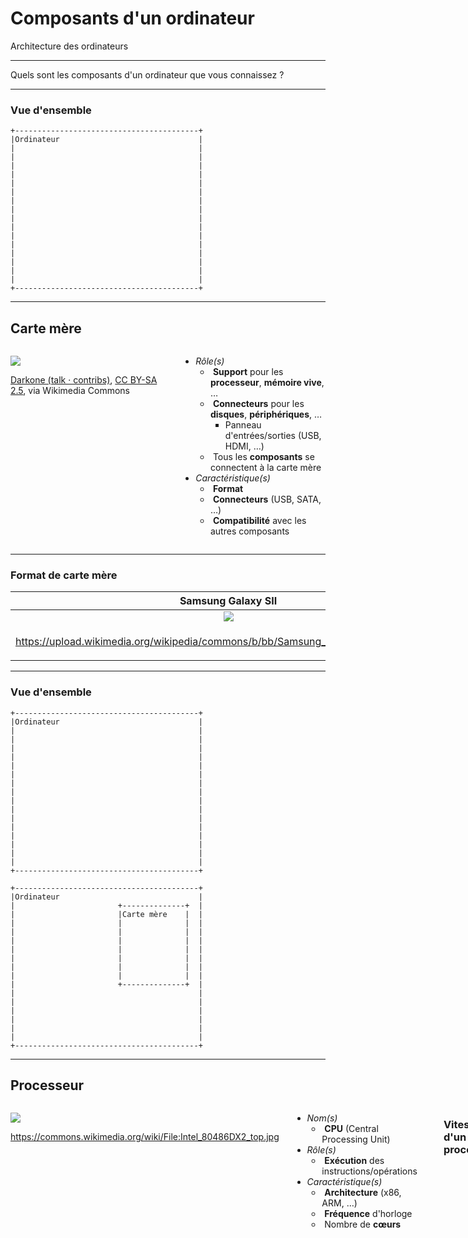 # Composants d'un ordinateur

Architecture des ordinateurs

---

Quels sont les composants d'un ordinateur que vous connaissez ?

---

### Vue d'ensemble

```kroki svgbob full
+-----------------------------------------+
|Ordinateur                               |
|                                         |
|                                         |
|                                         |
|                                         |
|                                         |
|                                         |
|                                         |
|                                         |
|                                         |
|                                         |
|                                         |
|                                         |
|                                         |
|                                         |
|                                         |
|                                         |
+-----------------------------------------+
```

---

## Carte mère <!-- .element: class="fragment" -->

<div class="columns">
<div>

![](https://upload.wikimedia.org/wikipedia/commons/4/40/ASRock_K7VT4A_Pro_Mainboard.jpg)

<p class="reference">
  <a href="https://commons.wikimedia.org/wiki/File:ASRock_K7VT4A_Pro_Mainboard.jpg">Darkone (talk · contribs)</a>, <a href="https://creativecommons.org/licenses/by-sa/2.5">CC BY-SA 2.5</a>, via Wikimedia Commons
</p>

</div>
<div>

- _Rôle(s)_
  - &shy;<!-- .element: class="fragment" --> **Support** pour les **processeur**, **mémoire vive**, &hellip;
  - &shy;<!-- .element: class="fragment" --> **Connecteurs** pour les **disques**, **périphériques**, &hellip;
    - Panneau d'entrées/sorties (USB, HDMI, &hellip;)
  - &shy;<!-- .element: class="fragment" --> Tous les **composants** se connectent à la carte mère
- _Caractéristique(s)_
  - &shy;<!-- .element: class="fragment" --> **Format**
  - &shy;<!-- .element: class="fragment" --> **Connecteurs** (USB, SATA, &hellip;)
  - &shy;<!-- .element: class="fragment" --> **Compatibilité** avec les autres composants

</div>
</div>

---

### Format de carte mère

|                                              Samsung Galaxy SII                                              |                                         Vaio E series                                          |
| :----------------------------------------------------------------------------------------------------------: | :--------------------------------------------------------------------------------------------: |
|           ![](https://upload.wikimedia.org/wikipedia/commons/b/bb/Samsung_galaxy_s2_internal2.JPG)           |           ![](https://upload.wikimedia.org/wikipedia/commons/a/a5/EBMotherboard.JPG)           |
| <p class="reference">https://upload.wikimedia.org/wikipedia/commons/b/bb/Samsung_galaxy_s2_internal2.JPG</p> | <p class="reference">https://upload.wikimedia.org/wikipedia/commons/a/a5/EBMotherboard.JPG</p> |

---

### Vue d'ensemble

<div class="r-stack">

```kroki svgbob full
+-----------------------------------------+
|Ordinateur                               |
|                                         |
|                                         |
|                                         |
|                                         |
|                                         |
|                                         |
|                                         |
|                                         |
|                                         |
|                                         |
|                                         |
|                                         |
|                                         |
|                                         |
|                                         |
|                                         |
+-----------------------------------------+
```

```kroki svgbob full fragment
+-----------------------------------------+
|Ordinateur                               |
|                       +--------------+  |
|                       |Carte mère    |  |
|                       |              |  |
|                       |              |  |
|                       |              |  |
|                       |              |  |
|                       |              |  |
|                       |              |  |
|                       |              |  |
|                       +--------------+  |
|                                         |
|                                         |
|                                         |
|                                         |
|                                         |
|                                         |
+-----------------------------------------+
```

</div>

---

## Processeur <!-- .element: class="fragment" -->

<div class="columns">
<div>

![](https://upload.wikimedia.org/wikipedia/commons/d/dc/Intel_80486DX2_top.jpg)

https://commons.wikimedia.org/wiki/File:Intel_80486DX2_top.jpg <!-- .element: class="reference" -->

</div>
<div>

- _Nom(s)_
  - &shy;<!-- .element: class="fragment" --> **CPU** (Central Processing Unit)
- _Rôle(s)_
  - &shy;<!-- .element: class="fragment" --> **Exécution** des instructions/opérations
- _Caractéristique(s)_
  - &shy;<!-- .element: class="fragment" --> **Architecture** (x86, ARM, &hellip;)
  - &shy;<!-- .element: class="fragment" --> **Fréquence** d'horloge
  - &shy;<!-- .element: class="fragment" --> Nombre de **cœurs**

</div>

---

### Vitesse d'un processeur

- **Fréquence** d'horloge (en Hz)
  - &shy;<!-- .element: class="fragment" --> 1 Hz = 1 cycle (~ opération) par seconde
  - &shy;<!-- .element: class="fragment" --> 2 GHz = ~ 2 milliard d'opérations par seconde
- &shy;<!-- .element: class="fragment" --> Nombre de **cœurs** (**core** en anglais)
  - &shy;<!-- .element: class="fragment" --> Chaque cœur peut exécuter des instructions en **parallèle**
- &shy;<!-- .element: class="fragment" --> 1 &times; 2 GHz **&ne;** 2 &times; 1 GHz
  - &shy;<!-- .element: class="fragment" --> Pas toujours **parallélisable** (pas deux fois plus rapide avec un tandem)
  - &shy;<!-- .element: class="fragment" --> Utile pour le **multitâche** (navigateur, musique, office, &hellip;)

---

### Vue d'ensemble

<div class="r-stack">

```kroki svgbob full
+-----------------------------------------+
|Ordinateur                               |
|                       +--------------+  |
|                       |Carte mère    |  |
|                       |              |  |
|                       |              |  |
|                       |              |  |
|                       |              |  |
|                       |              |  |
|                       |              |  |
|                       |              |  |
|                       +--------------+  |
|                                         |
|                                         |
|                                         |
|                                         |
|                                         |
|                                         |
+-----------------------------------------+
```

```kroki svgbob full fragment
+-----------------------------------------+
|Ordinateur                               |
|                       +--------------+  |
|                       |Carte mère    |  |
|                       |              |  |
|                       |              |  |
|                       |              |  |
|                       |              |  |
|                       |+------------+|  |
|                       || Processeur ||  |
|                       |+------------+|  |
|                       +--------------+  |
|                                         |
|                                         |
|                                         |
|                                         |
|                                         |
|                                         |
+-----------------------------------------+
```

</div>

---

## Mémoire vive <!-- .element: class="fragment" -->

<div class="columns">
<div>

![](https://upload.wikimedia.org/wikipedia/commons/d/db/Swissbit_2GB_PC2-5300U-555.jpg)

<p class="reference">
  https://upload.wikimedia.org/wikipedia/commons/d/db/Swissbit_2GB_PC2-5300U-555.jpg
</p>

</div>
<div>

- _Nom(s)_
  - &shy;<!-- .element: class="fragment" --> **Mémoire**
  - &shy;<!-- .element: class="fragment" --> **RAM** (Random Access Memory)
- _Rôle(s)_
  - &shy;<!-- .element: class="fragment" --> **Stockage** temporaire des données et **instructions** en cours d'utilisation par le processeur
- _Caractéristique(s)_
  - &shy;<!-- .element: class="fragment" --> **Capacité** (en Go)
  - &shy;<!-- .element: class="fragment" --> **Vitesse** de lecture/écriture (en MHz)

</div>

---

### Vue d'ensemble

<div class="r-stack">

```kroki svgbob full
+-----------------------------------------+
|Ordinateur                               |
|                       +--------------+  |
|                       |Carte mère    |  |
|                       |              |  |
|                       |              |  |
|                       |              |  |
|                       |              |  |
|                       |+------------+|  |
|                       || Processeur ||  |
|                       |+------------+|  |
|                       +--------------+  |
|                                         |
|                                         |
|                                         |
|                                         |
|                                         |
|                                         |
+-----------------------------------------+
```

```kroki svgbob full fragment
+-----------------------------------------+
|Ordinateur                               |
|                       +--------------+  |
|                       |Carte mère    |  |
|                       |+------------+|  |
|                       ||Mémoire vive||  |
|                       |+------------+|  |
|                       |              |  |
|                       |+------------+|  |
|                       || Processeur ||  |
|                       |+------------+|  |
|                       +--------------+  |
|                                         |
|                                         |
|                                         |
|                                         |
|                                         |
|                                         |
+-----------------------------------------+
```

</div>

---

## Mémoire de masse <!-- .element: class="fragment" -->

<div class="columns">
<div>

![](https://upload.wikimedia.org/wikipedia/commons/1/1d/Hard_disk_platter_reflection.jpg)

<p class="reference">
  <a href="https://commons.wikimedia.org/wiki/File:Hard_disk_platter_reflection.jpg">Dave Indech</a>, <a href="http://creativecommons.org/licenses/by-sa/3.0/">CC BY-SA 3.0</a>, via Wikimedia Commons
</p>

</div>
<div>

- _Nom(s)_
  - &shy;<!-- .element: class="fragment" --> **Stockage**
  - &shy;<!-- .element: class="fragment" --> **Disque dur**
- _Rôle(s)_
  - &shy;<!-- .element: class="fragment" --> **Stockage** permanent des données
- _Caractéristique(s)_
  - &shy;<!-- .element: class="fragment" --> **Capacité** (en Go, To)
  - &shy;<!-- .element: class="fragment" --> **Vitesse** de lecture/écriture (en Mo/s) ou de rotation (en rpm)

</div>

---

### Vue d'ensemble

<div class="r-stack">

```kroki svgbob full
+-----------------------------------------+
|Ordinateur                               |
|                       +--------------+  |
|                       |Carte mère    |  |
|                       |+------------+|  |
|                       ||Mémoire vive||  |
|                       |+------------+|  |
|                       |              |  |
|                       |+------------+|  |
|                       || Processeur ||  |
|                       |+------------+|  |
|                       +--------------+  |
|                                         |
|                                         |
|                                         |
|                                         |
|                                         |
|                                         |
+-----------------------------------------+
```

```kroki svgbob full fragment
+-----------------------------------------+
|Ordinateur                               |
|                       +--------------+  |
|+------------------+   |Carte mère    |  |
|| Mémoire de masse |   |+------------+|  |
|+------------------+   ||Mémoire vive||  |
|                       |+------------+|  |
|                       |              |  |
|                       |+------------+|  |
|                       || Processeur ||  |
|                       |+------------+|  |
|                       +--------------+  |
|                                         |
|                                         |
|                                         |
|                                         |
|                                         |
|                                         |
+-----------------------------------------+
```

</div>

---

### Types de mémoire de masse

- _Disque dur HDD_ (Hard disk drive)
  - &shy;<!-- .element: class="fragment" --> Plusieurs disques **magnétiques** et **mécaniques** en rotation (comme un vinyle)
  - &shy;<!-- .element: class="fragment" --> **Capacité** importante
  - &shy;<!-- .element: class="fragment" --> **Prix** abordable
- _Disque SSD_ (Solid-state drive)
  - &shy;<!-- .element: class="fragment" --> Mémoire **flash** (comme une clé USB ou une carte SD)
  - &shy;<!-- .element: class="fragment" --> Beaucoup plus **rapide**
  - &shy;<!-- .element: class="fragment" --> Nombre de cycles d'**écriture limité**
  - &shy;<!-- .element: class="fragment" --> **Résistant** aux chocs et aux vibrations (pas de pièces mobiles)
  - &shy;<!-- .element: class="fragment" --> **Léger** et **silencieux**
- &shy;<!-- .element: class="fragment" --> [Vidéo](https://youtu.be/Rm23UmdJ8DQ)

---

### Mémoire vive vs mémoire de masse

- _Mémoire vive_
  - &shy;<!-- .element: class="fragment" --> **Volatile**
    - Perte des données à l'extinction
  - &shy;<!-- .element: class="fragment" --> **Rapide**, mais **coûteux**
  - &shy;<!-- .element: class="fragment" --> Utilisée par le **processeur**
    - Ralentissement de l'ordinateur si mémoire insuffisante
  - &shy;<!-- .element: class="fragment" --> Comme notre mémoire à court terme
- _Mémoire de masse_
  - &shy;<!-- .element: class="fragment" --> **Permanente**
    - Conservation des données même sans alimentation
  - &shy;<!-- .element: class="fragment" --> Plus grande **capacité**
  - &shy;<!-- .element: class="fragment" --> **Copie** les données vers la mémoire vive pour les utiliser
  - &shy;<!-- .element: class="fragment" --> Comme notre mémoire à long terme

---

### Organisation des mémoires

```kroki plantuml full
@startwbs
* Mémoire
** Volatile
*** RAM (Mémoire vive)
** Permanente
*** HDD (Disque dur)
*** SSD (Disque SSD)
@endwbs
```

---

## Carte graphique <!-- .element: class="fragment" -->

<div class="columns">
<div>

![](https://upload.wikimedia.org/wikipedia/commons/4/4a/ATI_Radeon_HD_5970_Graphics_Card-oblique_view.jpg)

<p class="reference">
  <a href="https://commons.wikimedia.org/wiki/File:ATI_Radeon_HD_5970_Graphics_Card-oblique_view.jpg">Advanced Micro Devices, Inc. (AMD)</a>, Attribution, via Wikimedia Commons
</p>

</div>
<div>

- _Nom(s)_
  - &shy;<!-- .element: class="fragment" --> **GPU** (Graphics Processing Unit)
- _Rôle(s)_
  - &shy;<!-- .element: class="fragment" --> **Calculs** graphiques (jeux, modélisation 3D, &hellip;)
- _Caractéristique(s)_
  - &shy;<!-- .element: class="fragment" --> **Mémoire** dédiée
  - &shy;<!-- .element: class="fragment" --> **Fréquence** d'horloge
  - &shy;<!-- .element: class="fragment" --> **Nombre de cœurs** (comme un processeur)
  - &shy;<!-- .element: class="fragment" --> Comme un **processeur** et une **mémoire vive** dédiée pour les **graphismes**

</div>

---

### Vue d'ensemble

<div class="r-stack">

```kroki svgbob full
+-----------------------------------------+
|Ordinateur                               |
|                       +--------------+  |
|+------------------+   |Carte mère    |  |
|| Mémoire de masse |   |+------------+|  |
|+------------------+   ||Mémoire vive||  |
|                       |+------------+|  |
|                       |              |  |
|                       |+------------+|  |
|                       || Processeur ||  |
|                       |+------------+|  |
|                       +--------------+  |
|                                         |
|                                         |
|                                         |
|                                         |
|                                         |
|                                         |
+-----------------------------------------+
```

```kroki svgbob full fragment
+-----------------------------------------+
|Ordinateur                               |
|                       +--------------+  |
|+------------------+   |Carte mère    |  |
|| Mémoire de masse |   |+------------+|  |
|+------------------+   ||Mémoire vive||  |
|                       |+------------+|  |
|                       |              |  |
|                       |+------------+|  |
|                       || Processeur ||  |
|                       |+------------+|  |
|                       +--------------+  |
|                                         |
|                                         |
|                                         |
|         +---------------+               |
|         |Carte graphique|               |
|         +---------------+               |
+-----------------------------------------+
```

</div>

---

### CPU vs GPU

- _CPU_
  - &shy;<!-- .element: class="fragment" --> Calculs **séquentiel** (généralistes)
  - &shy;<!-- .element: class="fragment" --> **Peu** de **cœurs** avec une **fréquence** d'horloge **élevée**
  - &shy;<!-- .element: class="fragment" --> Exécute une **série** d'instructions les unes après les autres
    - Lecture, interprétation, **exécution**, lecture, interprétation, **exécution**, lecture, &hellip;
- _GPU_
  - &shy;<!-- .element: class="fragment" --> Calculs en **parallèle** (graphiques, minage, IA, &hellip;)
  - &shy;<!-- .element: class="fragment" --> **Beaucoup** de **cœurs** avec une **fréquence** d'horloge **faible**
  - &shy;<!-- .element: class="fragment" --> Exécute la **même** instruction sur plusieurs données en même temps
    - Lecture, interprétation, **exécution**, **exécution**, &hellip;
- &shy;<!-- .element: class="fragment" --> [Vidéo](https://youtu.be/-P28LKWTzrI)

---

## Bus <!-- .element: class="fragment" -->

<div class="columns">
<div>

![](https://upload.wikimedia.org/wikipedia/commons/3/3e/PCI-E_%26_PCI_slots_on_DFI_LanParty_nF4_SLI-DR_20050531.jpg)

<p class="reference">
  <a href="https://commons.wikimedia.org/wiki/File:PCI-E_%26_PCI_slots_on_DFI_LanParty_nF4_SLI-DR_20050531.jpg">w:user:snickerdo</a>, <a href="http://creativecommons.org/licenses/by-sa/3.0/">CC BY-SA 3.0</a>, via Wikimedia Commons
</p>

</div>
<div>

- _Nom(s)_
  - &shy;<!-- .element: class="fragment" --> **Bus** (Bridge Unit System)
- _Rôle(s)_
  - &shy;<!-- .element: class="fragment" --> **Communication** entre les composants
- _Caractéristique(s)_
  - &shy;<!-- .element: class="fragment" --> **Connecteurs** avec les autres composants
  - &shy;<!-- .element: class="fragment" --> **Vitesse** de transfert (en Go/s)

</div>

---

### Vue d'ensemble

<div class="r-stack">

```kroki svgbob full
+-----------------------------------------+
|Ordinateur                               |
|                       +--------------+  |
|+------------------+   |Carte mère    |  |
|| Mémoire de masse |   |+------------+|  |
|+------------------+   ||Mémoire vive||  |
|                       |+------------+|  |
|                       |              |  |
|                       |+------------+|  |
|                       || Processeur ||  |
|                       |+------------+|  |
|                       +--------------+  |
|                                         |
|                                         |
|                                         |
|         +---------------+               |
|         |Carte graphique|               |
|         +---------------+               |
+-----------------------------------------+
```

```kroki svgbob full fragment
+-----------------------------------------+
|Ordinateur                               |
|                       +--------------+  |
|+------------------+   |Carte mère    |  |
|| Mémoire de masse |<->|+------------+|  |
|+------------------+   ||Mémoire vive||  |
|                       |+------------+|  |
|                       |              |  |
|                       |+------------+|  |
|                       || Processeur ||  |
|                       |+------------+|  |
|                       +--------------+  |
|                        ^                |
|                        |                |
|                        v                |
|         +---------------+               |
|         |Carte graphique|               |
|         +---------------+               |
+-----------------------------------------+
```

</div

---

## Bloc d'alimentation <!-- .element: class="fragment" -->

<div class="columns">
<div>

![](https://upload.wikimedia.org/wikipedia/commons/6/62/PSU-Open1.jpg)

https://commons.wikimedia.org/wiki/File:PSU-Open1.jpg <!-- .element: class="reference" -->

</div>
<div>

- _Nom(s)_
  - &shy;<!-- .element: class="fragment" --> **Alimentation**
- _Rôle(s)_
  - &shy;<!-- .element: class="fragment" --> **Fournir** l'électricité aux composants
- _Caractéristique(s)_
  - &shy;<!-- .element: class="fragment" --> **Puissance** (en W)
  - &shy;<!-- .element: class="fragment" --> **Connecteurs** pour les composants
  - &shy;<!-- .element: class="fragment" --> **Ventilateur** pour le refroidissement

</div>

---

### Vue d'ensemble

<div class="r-stack">

```kroki svgbob full
+-----------------------------------------+
|Ordinateur                               |
|                       +--------------+  |
|+------------------+   |Carte mère    |  |
|| Mémoire de masse |<->|+------------+|  |
|+------------------+   ||Mémoire vive||  |
|                       |+------------+|  |
|                       |              |  |
|                       |+------------+|  |
|                       || Processeur ||  |
|                       |+------------+|  |
|                       +--------------+  |
|                        ^                |
|                        |                |
|                        v                |
|         +---------------+               |
|         |Carte graphique|               |
|         +---------------+               |
+-----------------------------------------+
```

```kroki svgbob full fragment
+-----------------------------------------+
|Ordinateur                               |
|                       +--------------+  |
|+------------------+   |Carte mère    |  |
|| Mémoire de masse |<->|+------------+|  |
|+------------------+   ||Mémoire vive||  |
|          ^            |+------------+|  |
|          |            |              |  |
|+---------+---------+  |+------------+|  |
||Bloc d'alimentation|->|| Processeur ||  |
|+---------+---------+  |+------------+|  |
|          |            +--------------+  |
|          |             ^                |
|          |             |                |
|          v             v                |
|         +---------------+               |
|         |Carte graphique|               |
|         +---------------+               |
+-----------------------------------------+
```

<div>

---

## Périphériques

- &shy;<!-- .element: class="fragment" --> Un composant **externe** connecté à l'ordinateur
- &shy;<!-- .element: class="fragment" --> **Types** de périphérique
  - Entrée
  - Sortie
  - Entrée/Sortie

---

### Organisation des périphériques

```kroki plantuml full
@startwbs
* Périphérique
** Entrée
*** Saisie
**** Clavier
*** Lecture
**** Lecteur de disque optique (CD, DVD, Blu-ray)
*** Pointage
**** Souris
**** Pavé tactile
*** Contrôleur
**** Manette de jeu
** Sortie
*** Affichage
**** Écran
*** Impression
**** Imprimante
*** Son
**** Haut-parleurs
** Entrée/Sortie
*** Stockage
**** Disque dur externe
**** Clé USB
**** Carte mémoire SD
*** Réseau
**** Routeur
*** Interface
**** Écran tactile
**** Casque VR
@endwbs
```

---

### Vue d'ensemble

<div class="r-stack">

```kroki svgbob full
+-----------------------------------------+
|Ordinateur                               |
|                       +--------------+  |
|+------------------+   |Carte mère    |  |
|| Mémoire de masse |<->|+------------+|  |
|+------------------+   ||Mémoire vive||  |
|          ^            |+------------+|  |
|          |            |              |  |
|+---------+---------+  |+------------+|  |                   ,-.
||Bloc d'alimentation|->|| Processeur ||  |                   `-'
|+---------+---------+  |+------------+|  |                   /|\
|          |            +--------------+  |                    |
|          |             ^                |                   / \
|          |             |                |
|          v             v                |
|         +---------------+               |
|         |Carte graphique|               |
|         +---------------+               |
+-----------------------------------------+
```

```kroki svgbob full fragment
+-----------------------------------------+  +~~~~~~~~~~~~~+
|Ordinateur                               |  :Périphériques:
|                       +--------------+  |  :             :
|+------------------+   |Carte mère    |  |  :  +-------+  :
|| Mémoire de masse |<->|+------------+|<-)--:--|Clavier|  :
|+------------------+   ||Mémoire vive||  |  :  +-------+  :
|          ^            |+------------+|  |  :             :
|          |            |              |  |  :             :
|+---------+---------+  |+------------+|  |  :             :  ,-.
||Bloc d'alimentation|->|| Processeur ||  |  :  +--------+ :  `-'
|+---------+---------+  |+------------+|<-)--:->|Clef USB| :  /|\
|          |            +--------------+  |  :  +--------+ :   |
|          |             ^                |  :             :  / \
|          |             |                |  :             :
|          v             v                |  :             :
|         +---------------+               |  :  +-------+  :
|         |Carte graphique|---------------)--:->| Écran |  :
|         +---------------+               |  :  +-------+  :
+-----------------------------------------+  +~~~~~~~~~~~~~+
```

</div>
